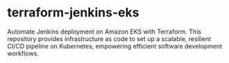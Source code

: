 # terraform-jenkins-eks
Automate Jenkins deployment on Amazon EKS with Terraform. This repository provides infrastructure as code to set up a scalable, resilient CI/CD pipeline on Kubernetes, empowering efficient software development workflows.
